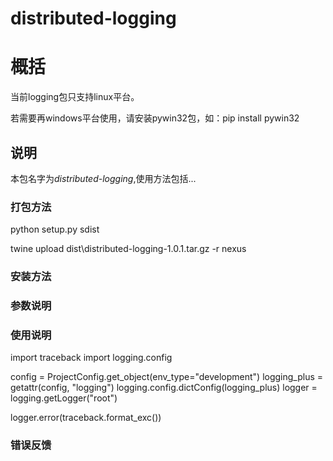 # distributed-logging
# 概括

当前logging包只支持linux平台。

若需要再windows平台使用，请安装pywin32包，如：pip install pywin32

## 说明
本包名字为*distributed-logging*,使用方法包括...

### 打包方法

python setup.py sdist

twine upload dist\distributed-logging-1.0.1.tar.gz -r nexus

### 安装方法

### 参数说明

### 使用说明
import traceback
import logging.config

config = ProjectConfig.get_object(env_type="development")
logging_plus = getattr(config, "logging")
logging.config.dictConfig(logging_plus)
logger = logging.getLogger("root")

logger.error(traceback.format_exc())

### 错误反馈
